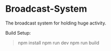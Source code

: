 # Broadcast-System
The broadcast system for holding huge activity.

Build Setup:
>npm install
>npm run dev
>npm run build
